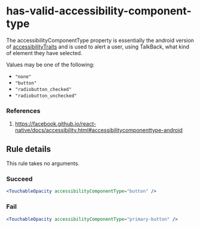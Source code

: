# has-valid-accessibility-component-type

The accessibilityComponentType property is essentially the android version of [accessibilityTraits](https://github.com/FormidableLabs/eslint-plugin-react-native-a11y/blob/master/docs/rules/has-valid-accessibility-traits.md) and is used to alert a user, using TalkBack, what kind of element they have selected.

Values may be one of the following:

- `"none"`
- `"button"`
- `"radiobutton_checked"`
- `"radiobutton_unchecked"`

### References

1. https://facebook.github.io/react-native/docs/accessibility.html#accessibilitycomponenttype-android

## Rule details

This rule takes no arguments.

### Succeed

```jsx
<TouchableOpacity accessibilityComponentType="button" />
```

### Fail

```jsx
<TouchableOpacity accessibilityComponentType="primary-button" />
```
